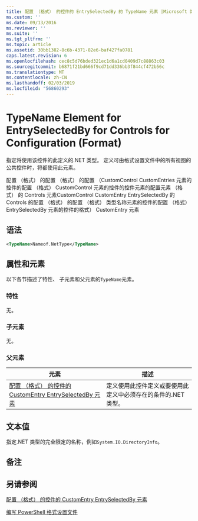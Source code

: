 ```yaml
---
title: 配置 （格式） 的控件的 EntrySelectedBy 的 TypeName 元素 |Microsoft Docs
ms.custom: ''
ms.date: 09/13/2016
ms.reviewer: ''
ms.suite: ''
ms.tgt_pltfrm: ''
ms.topic: article
ms.assetid: 30bb1382-8c6b-4371-82e6-baf427fa0781
caps.latest.revision: 6
ms.openlocfilehash: cec8c5d76bded321ec1d6a1cd0409d7c88863c03
ms.sourcegitcommit: b6871f21bd666f9cd71dd336bb3f844cf472b56c
ms.translationtype: MT
ms.contentlocale: zh-CN
ms.lasthandoff: 02/03/2019
ms.locfileid: "56860293"
---
```

# <a name="typename-element-for-entryselectedby-for-controls-for-configuration-format"></a>TypeName Element for EntrySelectedBy for Controls for Configuration (Format)

指定将使用该控件的此定义的.NET 类型。 定义可由格式设置文件中的所有视图的公共控件时，将都使用此元素。

配置 （格式） 的配置 （格式） 的配置 （CustomControl CustomEntries 元素的控件的配置 （格式） CustomControl 元素的控件的控件元素的配置元素 （格式） 的 Controls 元素CustomControl CustomEntry EntrySelectedBy 的 Controls 的配置 （格式） 的配置 （格式） 类型名称元素的控件的配置 （格式） EntrySelectedBy 元素的控件的格式） CustomEntry 元素

## <a name="syntax"></a>语法

```xml
<TypeName>Nameof.NetType</TypeName>

```

## <a name="attributes-and-elements"></a>属性和元素

以下各节描述了特性、 子元素和父元素的`TypeName`元素。

### <a name="attributes"></a>特性

无。

### <a name="child-elements"></a>子元素

无。

### <a name="parent-elements"></a>父元素

|元素|描述|
|-------------|-----------------|
|[配置 （格式） 的控件的 CustomEntry EntrySelectedBy 元素](./entryselectedby-element-for-customentry-for-controls-for-configuration-format.md)|定义使用此控件定义或要使用此定义中必须存在的条件的.NET 类型。|

## <a name="text-value"></a>文本值

指定.NET 类型的完全限定的名称，例如`System.IO.DirectoryInfo`。

## <a name="remarks"></a>备注

## <a name="see-also"></a>另请参阅

[配置 （格式） 的控件的 CustomEntry EntrySelectedBy 元素](./entryselectedby-element-for-customentry-for-controls-for-configuration-format.md)

[编写 PowerShell 格式设置文件](./writing-a-powershell-formatting-file.md)
